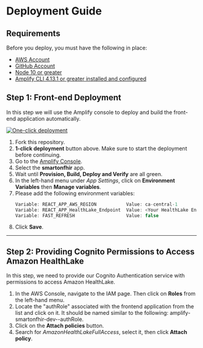 # Deployment Guide

## Requirements
Before you deploy, you must have the following in place:
*  [AWS Account](https://aws.amazon.com/account/) 
*  [GitHub Account](https://github.com/) 
*  [Node 10 or greater](https://nodejs.org/en/download/) 
*  [Amplify CLI 4.13.1 or greater installed and configured](https://aws-amplify.github.io/docs/cli-toolchain/quickstart#quickstart) 
  


## Step 1: Front-end Deployment
In this step we will use the Amplify console to deploy and build the front-end application automatically. 

[![One-click deployment](https://oneclick.amplifyapp.com/button.svg)](https://console.aws.amazon.com/amplify/home#/deploy?repo=https://github.com/UBC-CIC/antimicrobial_app_smart_fhir)

1. Fork this repository.
2. **1-click deployment** button above. Make sure to start the deployment before continuing. 
3. Go to the [Amplify Console](https://console.aws.amazon.com/amplify/home).
4. Select the **smartonfhir** app.
5. Wait until **Provision, Build, Deploy and Verify** are all green. 
6. In the left-hand menu under *App Settings*, click on **Environment Variables** then **Manage variables**.
7. Please add the following environment variables:
   ```javascript
   Variable: REACT_APP_AWS_REGION           Value: ca-central-1
   Variable: REACT_APP_HealthLake_Endpoint  Value: <Your HealthLake Endpoint URL>
   Variable: FAST_REFRESH                   Value: false
   ```
8. Click **Save**.

---

## Step 2: Providing Cognito Permissions to Access Amazon HealthLake
In this step, we need to provide our Cognito Authentication service with permissions to access Amazon HealthLake.

1. In the AWS Console, navigate to the IAM page. Then click on **Roles** from the left-hand menu.
2. Locate the "authRole" associated with the frontend application from the list and click on it. It should be named similar to the following: amplify-smartonfhir-dev-<some number>-authRole.
3. Click on the **Attach policies** button.
4. Search for *AmazonHealthLakeFullAccess*, select it, then click **Attach policy**.
